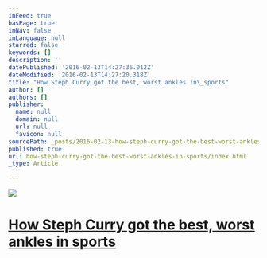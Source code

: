 ```yaml
---
inFeed: true
hasPage: true
inNav: false
inLanguage: null
starred: false
keywords: []
description: ''
datePublished: '2016-02-13T14:27:36.012Z'
dateModified: '2016-02-13T14:27:20.318Z'
title: "How Steph Curry got the best, worst ankles in\_sports"
author: []
authors: []
publisher:
  name: null
  domain: null
  url: null
  favicon: null
sourcePath: _posts/2016-02-13-how-steph-curry-got-the-best-worst-ankles-in-sports.md
published: true
url: how-steph-curry-got-the-best-worst-ankles-in-sports/index.html
_type: Article

---
```

![](https://the-grid-user-content.s3-us-west-2.amazonaws.com/fb91fc03-dc64-429b-94e3-d91dd1b345d1.jpg)

# [How Steph Curry got the best, worst ankles in sports][0]

[0]: http://espn.go.com/nba/story/_/id/14750602/how-golden-state-warriors-stephen-curry-got-best-worst-ankles-sports